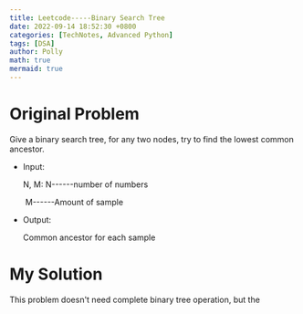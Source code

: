 ```yaml
---
title: Leetcode-----Binary Search Tree
date: 2022-09-14 18:52:30 +0800
categories: [TechNotes, Advanced Python]
tags: [DSA]
author: Polly
math: true
mermaid: true
---
```


# Original Problem

Give a binary search tree, for any two nodes, try to find the lowest common ancestor.

- Input:

  N, M: N------number of numbers

  ​		  M------Amount of sample

- Output:

  Common ancestor for each sample




# My Solution

This problem doesn't need complete binary tree operation, but the 

  

  